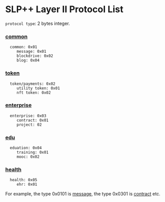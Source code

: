 # SLP++ Layer II Protocol List

`protocol type`: 2 bytes integer. 

### [common](./common)
```
  common: 0x01
     message: 0x01
     blockdrive: 0x02
     blog: 0x04
```

### [token](./token)
```
  token/payments: 0x02
     utility token: 0x01
     nft token: 0x02 	   
```

### [enterprise](./enterprise)
```
  enterprise: 0x03
     contract: 0x01
     project: 02
```

### [edu](./education)
```
  eduation: 0x04
     training: 0x01 
     mooc: 0x02    
```
### [health](./healeth)
```
  health: 0x05
     ehr: 0x01
```  
For example, the type 0x0101 is [message](./common/slppp-message.md), the type 0x0301 is [contract](./enterprise/slppp-contract.md) etc.  